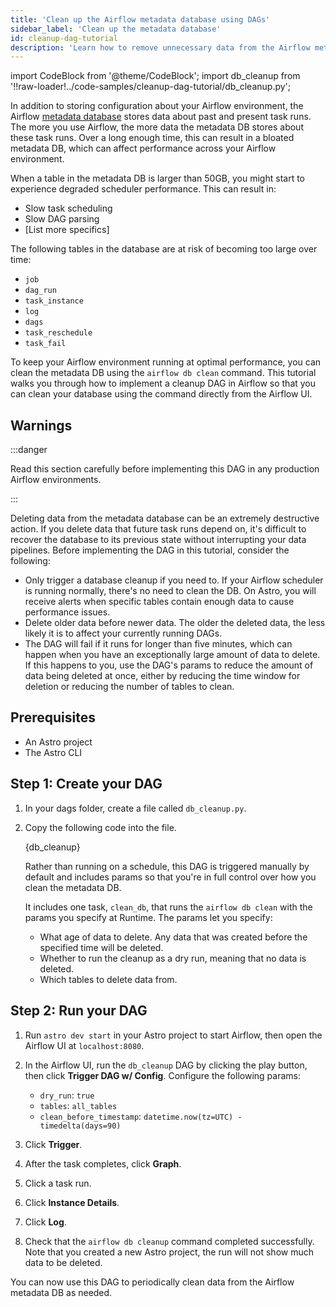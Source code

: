 ```yaml
---
title: 'Clean up the Airflow metadata database using DAGs'
sidebar_label: 'Clean up the metadata database'
id: cleanup-dag-tutorial
description: 'Learn how to remove unnecessary data from the Airflow metadata database using the `airflow db clean` command from a DAG.'
---
```


import CodeBlock from '@theme/CodeBlock';
import db_cleanup from '!!raw-loader!../code-samples/cleanup-dag-tutorial/db_cleanup.py';

In addition to storing configuration about your Airflow environment, the Airflow [metadata database](https://docs.astronomer.io/learn/airflow-database) stores data about past and present task runs. The more you use Airflow, the more data the metadata DB stores about these task runs. Over a long enough time, this can result in a bloated metadata DB, which can affect performance across your Airflow environment.

When a table in the metadata DB is larger than 50GB, you might start to experience degraded scheduler performance. This can result in:

- Slow task scheduling
- Slow DAG parsing
- [List more specifics]

The following tables in the database are at risk of becoming too large over time:

- `job` 
- `dag_run` 
- `task_instance`
- `log` 
- `dags` 
- `task_reschedule`
- `task_fail`

To keep your Airflow environment running at optimal performance, you can clean the metadata DB using the `airflow db clean` command. This tutorial walks you through how to implement a cleanup DAG in Airflow so that you can clean your database using the command directly from the Airflow UI.

## Warnings

:::danger

Read this section carefully before implementing this DAG in any production Airflow environments.

:::

Deleting data from the metadata database can be an extremely destructive action. If you delete data that future task runs depend on, it's difficult to recover the database to its previous state without interrupting your data pipelines. Before implementing the DAG in this tutorial, consider the following:

- Only trigger a database cleanup if you need to. If your Airflow scheduler is running normally, there's no need to clean the DB. On Astro, you will receive alerts when specific tables contain enough data to cause performance issues.
- Delete older data before newer data. The older the deleted data, the less likely it is to affect your currently running DAGs.
- The DAG will fail if it runs for longer than five minutes, which can happen when you have an exceptionally large amount of data to delete. If this happens to you, use the DAG's params to reduce the amount of data being deleted at once, either by reducing the time window for deletion or reducing the number of tables to clean.

## Prerequisites

- An Astro project
- The Astro CLI

## Step 1: Create your DAG

1. In your dags folder, create a file called `db_cleanup.py`.

2. Copy the following code into the file.

    <CodeBlock language="python">{db_cleanup}</CodeBlock>

    Rather than running on a schedule, this DAG is triggered manually by default and includes params so that you're in full control over how you clean the metadata DB.

    It includes one task, `clean_db`, that runs the `airflow db clean` with the params you specify at Runtime. The params let you specify:

    - What age of data to delete. Any data that was created before the specified time will be deleted. 
    - Whether to run the cleanup as a dry run, meaning that no data is deleted.
    - Which tables to delete data from.

## Step 2: Run your DAG

1. Run `astro dev start` in your Astro project to start Airflow, then open the Airflow UI at `localhost:8080`.

2. In the Airflow UI, run the `db_cleanup` DAG by clicking the play button, then click **Trigger DAG w/ Config**. Configure the following params:

    - `dry_run`: `true`
    - `tables`: `all_tables`
    - `clean_before_timestamp`: `datetime.now(tz=UTC) - timedelta(days=90)`

3. Click **Trigger**. 
4. After the task completes, click **Graph**.
5. Click a task run.
6. Click **Instance Details**.
7. Click **Log**.
8. Check that the `airflow db cleanup` command completed successfully. Note that you created a new Astro project, the run will not show much data to be deleted. 

You can now use this DAG to periodically clean data from the Airflow metadata DB as needed. 